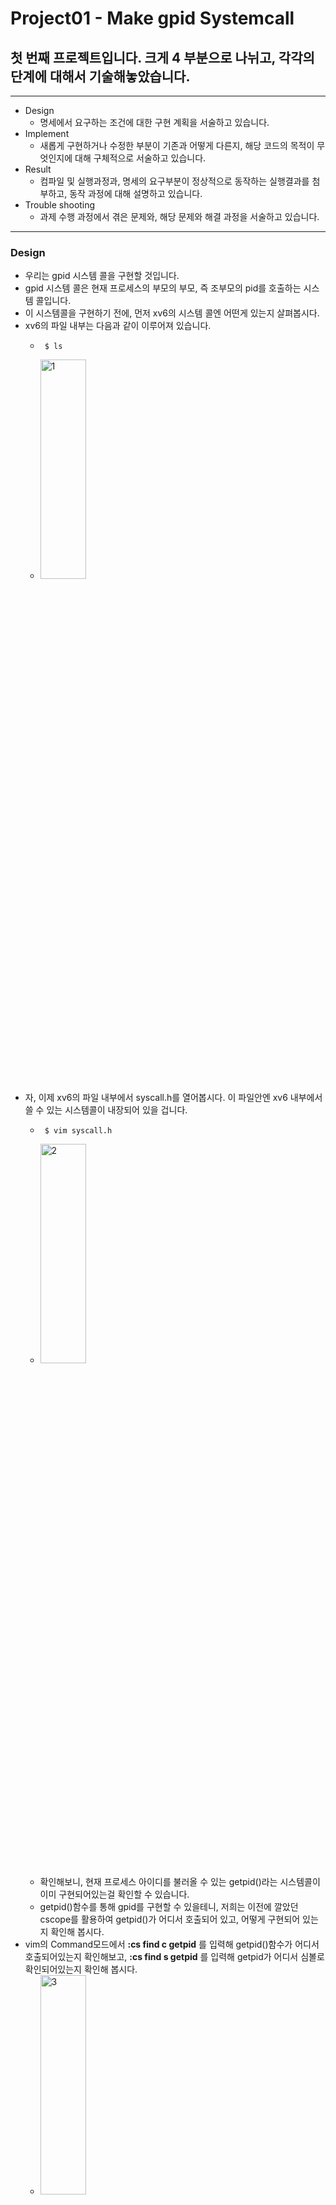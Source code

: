 # Project01 - Make gpid Systemcall

## 첫 번째 프로젝트입니다. 크게 4 부분으로 나뉘고, 각각의 단계에 대해서 기술해놓았습니다.

***

* Design
  * 명세에서 요구하는 조건에 대한 구현 계획을 서술하고 있습니다.
* Implement
  * 새롭게 구현하거나 수정한 부분이 기존과 어떻게 다른지, 해당 코드의 목적이 무엇인지에 대해 구체적으로 서술하고 있습니다.
* Result
  * 컴파일 및 실행과정과, 명세의 요구부분이 정상적으로 동작하는 실행결과를 첨부하고, 동작 과정에 대해 설명하고 있습니다.
* Trouble shooting
  * 과제 수행 과정에서 겪은 문제와, 해당 문제와 해결 과정을 서술하고 있습니다.
 
***

### Design

* 우리는 gpid 시스템 콜을 구현할 것입니다.
* gpid 시스템 콜은 현재 프로세스의 부모의 부모, 즉 조부모의 pid를 호출하는 시스템 콜입니다.
* 이 시스템콜을 구현하기 전에, 먼저 xv6의 시스템 콜엔 어떤게 있는지 살펴봅시다.
* xv6의 파일 내부는 다음과 같이 이루어져 있습니다.
  * ```shell
     $ ls
  * <img src="/Users/gyungtaemun/Desktop/Operating-System/img/Project1/xv6_ls.png" width="40%" height="30%" title="1"></img>
* 자, 이제 xv6의 파일 내부에서 syscall.h를 열어봅시다. 이 파일안엔 xv6 내부에서 쓸 수 있는 시스템콜이 내장되어 있을 겁니다.
  * ```shell
     $ vim syscall.h
  * <img src="/Users/gyungtaemun/Desktop/Operating-System/img/Project1/xv6_syscall.png" width="40%" height="30%" title="2"></img>
  * 확인해보니, 현재 프로세스 아이디를 불러올 수 있는 getpid()라는 시스템콜이 이미 구현되어있는걸 확인할 수 있습니다.
  * getpid()함수를 통해 gpid를 구현할 수 있을테니, 저희는 이전에 깔았던 cscope를 활용하여 getpid()가 어디서 호출되어 있고, 어떻게 구현되어 있는지 확인해 봅시다.
* vim의 Command모드에서 **:cs find c getpid** 를 입력해 getpid()함수가 어디서 호출되어있는지 확인해보고, **:cs find s getpid** 를 입력해 getpid가 어디서 심볼로 확인되어있는지 확인해 봅시다.
  * <img src="/Users/gyungtaemun/Desktop/Operating-System/img/Project1/xv6_cscope_getpid.png" width="40%" height="30%" title="3"></img>
  * 확인해보니, getpid는 user.h안에서 함수를 호출하고 있고, user.h는 다양한 곳에서 호출되고 있습니다. 자 일단, syscall.h안에 getpid가 있으니, syscall.h를 include 하고 함수를 찾아봅시다
  * <img src="/Users/gyungtaemun/Desktop/Operating-System/img/Project1/xv6_cscope_syscall.png" width="40%" height="30%" title="4"></img>
  * syscall.c에서 syscall.h를 호출하고 있군요. 자, 그럼 syscall.c를 살펴봅시다.
  * <img src="/Users/gyungtaemun/Desktop/Operating-System/img/Project1/xv6_vim_syscall.png" width="40%" height="30%" title="5"></img>
